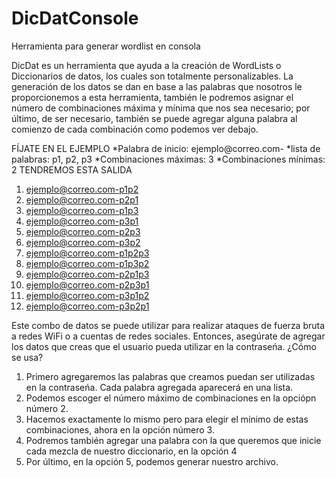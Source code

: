# DicDatConsole
Herramienta para generar wordlist en consola

 DicDat es un herramienta que ayuda a la creación de WordLists o Diccionarios de datos, los cuales son totalmente personalizables. La generación de los datos se dan en base a las palabras que nosotros le proporcionemos a esta herramienta, también le podremos asignar el número de combinaciones máxima y mínima que nos sea necesario; por último, de ser necesario, también se puede agregar alguna palabra al comienzo de cada combinación como podemos ver debajo.

FÍJATE EN EL EJEMPLO
*Palabra de inicio: ejemplo@correo.com-
*lista de palabras: p1, p2, p3
*Combinaciones máximas: 3
*Combinaciones mínimas: 2
TENDREMOS ESTA SALIDA
01. ejemplo@correo.com-p1p2
02. ejemplo@correo.com-p2p1
03. ejemplo@correo.com-p1p3
04. ejemplo@correo.com-p3p1
05. ejemplo@correo.com-p2p3
06. ejemplo@correo.com-p3p2
07. ejemplo@correo.com-p1p2p3
08. ejemplo@correo.com-p1p3p2
09. ejemplo@correo.com-p2p1p3
10. ejemplo@correo.com-p2p3p1
11. ejemplo@correo.com-p3p1p2
12. ejemplo@correo.com-p3p2p1

Este combo de datos se puede utilizar para realizar ataques de fuerza bruta a redes WiFi o a cuentas de redes sociales.
Entonces, asegúrate de agregar los datos que creas que el usuario pueda utilizar en la contraseńa.
¿Cómo se usa?
01. Primero agregaremos las palabras que creamos puedan ser utilizadas en la contraseńa.
Cada palabra agregada aparecerá en una lista.
02. Podemos escoger el número máximo de combinaciones en la opciópn número 2.
03. Hacemos exactamente lo mismo pero para elegir el mínimo de estas combinaciones, ahora en la opción número 3.
04. Podremos también agregar una palabra con la que queremos que inicie cada mezcla de nuestro diccionario, en la opción 4
05. Por último, en la opción 5, podemos generar nuestro archivo. 

